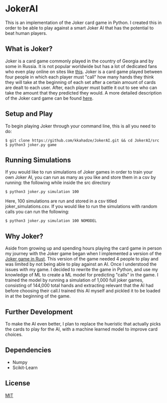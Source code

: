 # JokerAI
This is an implementation of the Joker card game in Python. I created this in order to be able to play against a smart Joker AI that has the potential to beat
human players.
## What is Joker?
Joker is a card game commonly played in the country of Georgia and by some in Russia. It is not popular worldwide but has a lot of dedicated fans who even play
online on sites like [this](https://www.jok.ge). Joker is a card game played between four people in which each player must "call" how many hands they think they 
will take at the beginning of each set after a certain amount of cards are dealt to each user. After, each player must battle it out to see who can take the 
amount that they predicted they would. A more detailed description of the Joker card game can be found [here](https://www.pagat.com/exact/joker.html).
## Setup and Play
To begin playing Joker through your command line, this is all you need to do:
```
$ git clone https://github.com/kkahadze/JokerAI.git && cd JokerAI/src  
$ python3 joker.py game
```
## Running Simulations
If you would like to run simulations of Joker games in order to train your own Joker AI, you can run as many as you like and store them in a csv by running:
the following while inside the src directory
```
$ python3 joker.py simulation 100
```
Here, 100 simulations are run and stored in a csv titled joker_simulations.csv. 
If you would like to run the simulations with random calls you can run the following:
```
$ python3 joker.py simulation 100 NOMODEL
```
## Why Joker?
Aside from growing up and spending hours playing the card game in person my journey with the Joker game began when I implemented a version of the [Joker game in Rust](https://github.com/kkahadze/Joker-In-Rust). 
This version of the game needed 4 people to play and was limited by not being able to play against an AI. Once I understood the issues with my game. I decided to 
rewrite the game in Python, and use my knowledge of ML to create a ML model for predicting "calls" in the game. I trained the model by running a simulation of 
1,000 full joker games, consisting of 144,000 total hands and extracting relevant that the AI had before choosing their call.I trained this AI myself and pickled 
it to be loaded in at the beginning of the game. 
## Further Development
To make the AI even better, I plan to replace the hueristic that actually picks the cards to play for the AI, with a machine learned model to improve card choices.
## Dependencies
- Numpy
- Scikit-Learn
## License
[MIT](https://choosealicense.com/licenses/mit/)
